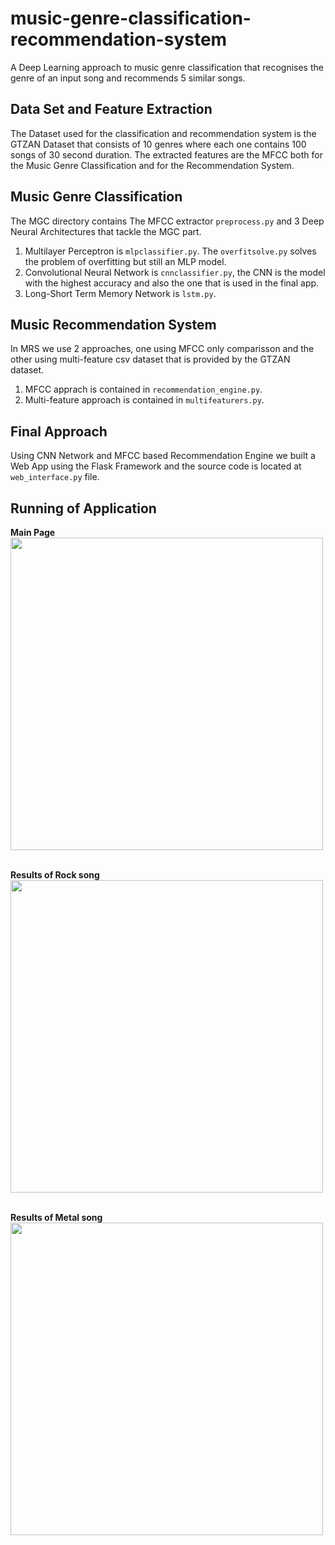 # music-genre-classification-recommendation-system
A Deep Learning approach to music genre classification that recognises the genre of an input song and recommends 5 similar songs.

## Data Set and Feature Extraction
The Dataset used for the classification and recommendation system is the GTZAN Dataset that consists of 10 genres where each one contains 100 songs of 30 second duration. The extracted features are the MFCC both for the Music Genre Classification and for the Recommendation System.

## Music Genre Classification
The MGC directory contains The MFCC extractor `preprocess.py` and 3 Deep Neural Architectures that tackle the MGC part.
1. Multilayer Perceptron is `mlpclassifier.py`. The `overfitsolve.py` solves the problem of overfitting but still an MLP model.
2. Convolutional Neural Network is `cnnclassifier.py`, the CNN is the model with the highest accuracy and also the one that is used in the final app.
3. Long-Short Term Memory Network is `lstm.py`.

## Music Recommendation System
In MRS we use 2 approaches, one using MFCC only comparisson and the other using multi-feature csv dataset that is provided by the GTZAN dataset.
1. MFCC apprach is contained in `recommendation_engine.py`.
2. Multi-feature approach is contained in `multifeaturers.py`.

## Final Approach
Using CNN Network and MFCC based Recommendation Engine we built a Web App using the Flask Framework and the source code is located at `web_interface.py` file.

## Running of Application
**Main Page**<br>
<img src=https://github.com/ConSpd/music-genre-classification-recommendation-system/assets/74179715/aab2f7ff-52e6-45ea-8b61-667cb40f0ab6 width=500><br><br>

**Results of Rock song**<br>
<img src=https://github.com/ConSpd/music-genre-classification-recommendation-system/assets/74179715/ac64a7c4-2fb9-4e29-9bf6-0a684e9ee22f width=500><br><br>

**Results of Metal song**<br>
<img src=https://github.com/ConSpd/music-genre-classification-recommendation-system/assets/74179715/fa9d24ee-abab-422c-94e9-fe371b404544 width=500> 
